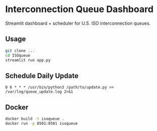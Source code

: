 # Interconnection Queue Dashboard

Streamlit dashboard + scheduler for U.S. ISO interconnection queues.

## Usage
```bash
git clone ...
cd ISOqueue
streamlit run app.py
```

## Schedule Daily Update
```cron
0 6 * * * /usr/bin/python3 /path/to/update.py >> /var/log/queue_update.log 2>&1
```

## Docker
```bash
docker build -t isoqueue .
docker run -p 8501:8501 isoqueue
```